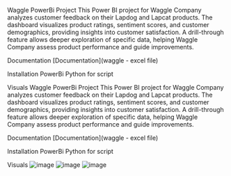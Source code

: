Waggle PowerBi Project
This Power BI project for Waggle Company analyzes customer feedback on their Lapdog and Lapcat products. The dashboard visualizes product ratings, sentiment scores, and customer demographics, providing insights into customer satisfaction. A drill-through feature allows deeper exploration of specific data, helping Waggle Company assess product performance and guide improvements.

Documentation
[Documentation](waggle - excel file)

Installation
PowerBi Python for script

Visuals
Waggle PowerBi Project
This Power BI project for Waggle Company analyzes customer feedback on their Lapdog and Lapcat products. The dashboard visualizes product ratings, sentiment scores, and customer demographics, providing insights into customer satisfaction. A drill-through feature allows deeper exploration of specific data, helping Waggle Company assess product performance and guide improvements.

Documentation
[Documentation](waggle - excel file)

Installation
PowerBi Python for script

Visuals
![image](https://github.com/user-attachments/assets/658036bf-b12a-4be9-8ec9-df56412fb496)
![image](https://github.com/user-attachments/assets/89046a0c-a668-49b4-9777-4f721c7d92b9)
![image](https://github.com/user-attachments/assets/a0512218-f468-4642-b36b-cd3236fc3a78)



